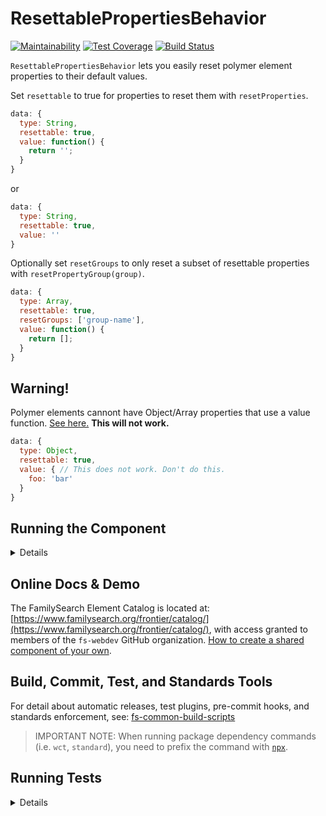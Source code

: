 # ResettablePropertiesBehavior

[![Maintainability](https://api.codeclimate.com/v1/badges/318eef8436381115b3e9/maintainability)](https://codeclimate.com/github/fs-webdev/resettable-properties-behavior/maintainability) [![Test Coverage](https://api.codeclimate.com/v1/badges/318eef8436381115b3e9/test_coverage)](https://codeclimate.com/github/fs-webdev/resettable-properties-behavior/test_coverage) [![Build Status](https://travis-ci.org/fs-webdev/resettable-properties-behavior.svg?branch=master)](https://travis-ci.org/fs-webdev/resettable-properties-behavior)

`ResettablePropertiesBehavior` lets you easily reset polymer element properties to their default values.

Set `resettable` to true for properties to reset them with `resetProperties`.

```javascript
data: {
  type: String,
  resettable: true,
  value: function() {
    return '';
  }
}
```
or
```javascript
data: {
  type: String,
  resettable: true,
  value: ''
}
```

Optionally set `resetGroups` to only reset a subset of resettable properties with `resetPropertyGroup(group)`.

```javascript
data: {
  type: Array,
  resettable: true,
  resetGroups: ['group-name'],
  value: function() {
    return [];
  }
}
```

## Warning!
Polymer elements cannont have Object/Array properties that use a value function.
[See here.](https://www.polymer-project.org/1.0/docs/devguide/properties)
**This will not work.**
```javascript
data: {
  type: Object,
  resettable: true,
  value: { // This does not work. Don't do this.
    foo: 'bar'
  }
}
```

## Running the Component

<details>

1. (Once) Install or update the [Polymer CLI](https://www.npmjs.com/package/polymer-cli): ```npm i -g polymer-cli```
1. (Once) Install the [frontier-cli](https://github.com/fs-webdev/frontier-cli): ```npm i -g https://github.com/fs-webdev/frontier-cli```
1. Run `npm install` to get dependencies needed to set up the unit testing framework, useful commit hooks, and standards tools (`bower install` is also run as a post-install step).
1. Or (if you want to live dangerously) just run `bower install` to load all of the component's primary dependencies.
1. Run `polymer analyze > analysis.json` to initialize the docs page.

This component's auto-generated documentation is viewable by running:

```bash
frontier element serve
```

> NOTE: If you attempt to `frontier element serve` on a clean install, you will get an error, stating that the analysis.json file (used to populate the documentation page) does not exist. You can fix this by either running `frontier element serve -a`, or by auto-loading the demo page via:

```bash
frontier element serve -d
```

This component's demo page is viewable by running the above command.

</details>

## Online Docs & Demo

The FamilySearch Element Catalog is located at: [https://www.familysearch.org/frontier/catalog/](https://www.familysearch.org/frontier/catalog/), with access granted to members of the `fs-webdev` GitHub organization. [How to create a shared component of your own](https://www.familysearch.org/frontier/ui-components/creating-a-new-web-component/).

## Build, Commit, Test, and Standards Tools

For detail about automatic releases, test plugins, pre-commit hooks, and standards enforcement, see: [fs-common-build-scripts](https://github.com/fs-webdev/fs-common-build-scripts#)

> IMPORTANT NOTE: When running package dependency commands (i.e. `wct`, `standard`), you need to prefix the command with [`npx`](https://medium.com/@maybekatz/introducing-npx-an-npm-package-runner-55f7d4bd282b).

## Running Tests

<details>

This component is set up to be tested via [web-component-tester](https://github.com/Polymer/web-component-tester).

To run tests locally, run:

```bash
npm test
```

which will run the standards checks through `semistandard` and `stylelint`, and then the unit tests via `wct`.

```bash
npx wct --skip-plugin sauce
```

If you need to debug locally (keeping the browser open), run:

```bash
npx wct --skip-plugin sauce -p
```

or

```bash
polymer test --skip-plugin sauce --local chrome -p
```

If you want to run the full suite of SauceLabs browser tests, run:

```bash
npx wct test/index.html --configFile wct.conf.json  --sauce-username {USERNAME} --sauce-access-key {ACCESS_KEY}
```

> NOTE: You can export `SAUCE_USERNAME` and `SAUCE_ACCESS_KEY` in your `.bash_profile` to be able to simply run `npx wct` without needing additional options.

</details>
